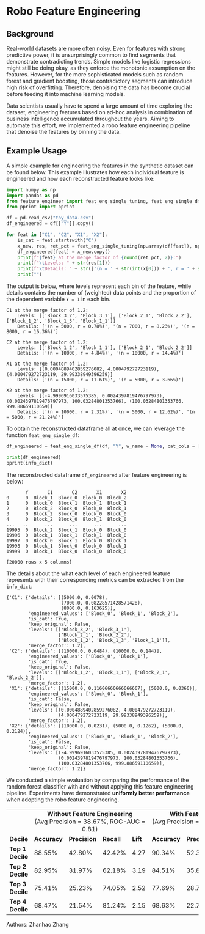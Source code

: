 # Robo Feature Engineering

## Background
Real-world datasets are more often noisy. Even for features with strong predictive power, it is unsurprisingly common to find segments that demonstrate contradicting trends. Simple models like logistic regressions might still be doing okay, as they enforce the monotonic assumption on the features. However, for the more sophisticated models such as random forest and gradient boosting, those contradictory segments can introduce high risk of overfitting. Therefore, denoising the data has become crucial before feeding it into machine learning models.

Data scientists usually have to spend a large amount of time exploring the dataset, engineering features based on ad-hoc analysis in combination of business intelligence accumulated throughout the years. Aiming to automate this effort, we implemented a robo feature engineering pipeline that denoise the features by binning the data.

## Example Usage
A simple example for engineering the features in the synthetic dataset can be found below. This example illustrates how each individual feature is engineered and how each reconstructed feature looks like:
```Python
import numpy as np
import pandas as pd
from feature_engineer import feat_eng_single_tuning, feat_eng_single_df
from pprint import pprint

df = pd.read_csv("toy_data.csv")
df_engineered = df[["Y"]].copy()

for feat in ["C1", "C2", "X1", "X2"]:
    is_cat = feat.startswith("C")
    x_new, res, ret_pct = feat_eng_single_tuning(np.array(df[feat]), np.array(df["Y"]), w = None, is_cat = is_cat, min_pop = 5000, max_split = np.inf, split_pop_ratio = 5, merge_pct_factor = 1.2, max_retry = 5, step_size = 0.05, check_mono = True)
    df_engineered[feat] = x_new.copy()
    print(f"{feat} at the merge factor of {round(ret_pct, 2)}:")
    print(f"\tLevels: " + str(res[1]))
    print(f"\tDetails: " + str(['(n = ' + str(int(x[0])) + ', r = ' + str(round(x[1] * 100, 2)) + '%)' for x in res[2]]))
    print("")
```
The output is below, where levels represent each bin of the feature, while details contains the number of (weighted) data points and the proportion of the dependent variable `Y = 1` in each bin.
```
C1 at the merge factor of 1.2:
	Levels: [['Block_3_2', 'Block_3_1'], ['Block_2_1', 'Block_2_2'], ['Block_1_2', 'Block_1_3', 'Block_1_1']]
	Details: ['(n = 5000, r = 0.78%)', '(n = 7000, r = 8.23%)', '(n = 8000, r = 16.36%)']

C2 at the merge factor of 1.2:
	Levels: [['Block_1_2', 'Block_1_1'], ['Block_2_1', 'Block_2_2']]
	Details: ['(n = 10000, r = 4.84%)', '(n = 10000, r = 14.4%)']

X1 at the merge factor of 1.2:
	Levels: [(0.0004889402859276082, 4.000479272723119), (4.000479272723119, 29.99338949396259)]
	Details: ['(n = 15000, r = 11.61%)', '(n = 5000, r = 3.66%)']

X2 at the merge factor of 1.2:
	Levels: [(-4.9996916033575385, 0.0024397819476797973), (0.0024397819476797973, 100.03284801353766), (100.03284801353766, 999.88659110659)]
	Details: ['(n = 10000, r = 2.31%)', '(n = 5000, r = 12.62%)', '(n = 5000, r = 21.24%)']
```
To obtain the reconstructed dataframe all at once, we can leverage the function `feat_eng_single_df`:
```Python
df_engineered = feat_eng_single_df(df, "Y", w_name = None, cat_cols = ["C1", "C2"], num_cols = ["X1", "X2"], min_pop = 5000, max_split = np.inf, split_pop_ratio = 5, merge_pct_factor = 1.2, max_retry = 5, step_size = 0.05, check_mono = True, verbose = False)

print(df_engineered)
pprint(info_dict)
```
The reconstructed dataframe `df_engineered` after feature engineering is below:
```
       Y       C1       C2       X1       X2
0      0  Block_1  Block_0  Block_0  Block_2
1      0  Block_0  Block_1  Block_1  Block_1
2      0  Block_2  Block_0  Block_0  Block_1
3      0  Block_2  Block_0  Block_0  Block_0
4      0  Block_2  Block_0  Block_1  Block_0
...   ..      ...      ...      ...      ...
19995  0  Block_2  Block_1  Block_0  Block_0
19996  0  Block_1  Block_1  Block_1  Block_0
19997  0  Block_0  Block_1  Block_0  Block_1
19998  0  Block_1  Block_0  Block_0  Block_1
19999  0  Block_1  Block_0  Block_0  Block_0

[20000 rows x 5 columns]
```
The details about the what each level of each engineered feature represents with their corresponding metrics can be extracted from the `info_dict`:
```
{'C1': {'details': [(5000.0, 0.0078),
                    (7000.0, 0.08228571428571428),
                    (8000.0, 0.163625)],
        'engineered_values': ['Block_0', 'Block_1', 'Block_2'],
        'is_cat': True,
        'keep_original': False,
        'levels': [['Block_3_2', 'Block_3_1'],
                   ['Block_2_1', 'Block_2_2'],
                   ['Block_1_2', 'Block_1_3', 'Block_1_1']],
        'merge_factor': 1.2},
 'C2': {'details': [(10000.0, 0.0484), (10000.0, 0.144)],
        'engineered_values': ['Block_0', 'Block_1'],
        'is_cat': True,
        'keep_original': False,
        'levels': [['Block_1_2', 'Block_1_1'], ['Block_2_1', 'Block_2_2']],
        'merge_factor': 1.2},
 'X1': {'details': [(15000.0, 0.11606666666666667), (5000.0, 0.0366)],
        'engineered_values': ['Block_0', 'Block_1'],
        'is_cat': False,
        'keep_original': False,
        'levels': [(0.0004889402859276082, 4.000479272723119),
                   (4.000479272723119, 29.99338949396259)],
        'merge_factor': 1.2},
 'X2': {'details': [(10000.0, 0.0231), (5000.0, 0.1262), (5000.0, 0.2124)],
        'engineered_values': ['Block_0', 'Block_1', 'Block_2'],
        'is_cat': False,
        'keep_original': False,
        'levels': [(-4.9996916033575385, 0.0024397819476797973),
                   (0.0024397819476797973, 100.03284801353766),
                   (100.03284801353766, 999.88659110659)],
        'merge_factor': 1.2}}
```
We conducted a simple evaluation by comparing the performance of the random forest classifier with and without applying this feature engineering pipeline. Experiments have demonstrated <strong>uniformly better performance</strong> when adopting the robo feature engineering.

<table>
<tr> <td colspan=1> <td colspan=4 align="center"> <strong>Without Feature Engineering</strong> <br> (Avg Precision = 38.67%, ROC-AUC = 0.81) <td colspan=4 align="center"> <strong>With Feature Engineering</strong> <br> (Avg Precision = 44.13%, ROC-AUC = 0.87)
<tr> <td colspan=1> <strong>Decile</strong> <td colspan=1> <strong>Accuracy</strong> <td colspan=1> <strong>Precision</strong> <td colspan=1> <strong>Recall</strong> <td colspan=1> <strong>Lift</strong> <td colspan=1> <strong>Accuracy</strong> <td colspan=1> <strong>Precision</strong> <td colspan=1> <strong>Recall</strong> <td colspan=1> <strong>Lift</strong>
<tr> <td colspan=1> <strong>Top 1 Decile</strong> <td colspan=1> 88.55% <td colspan=1> 42.80% <td colspan=1> 42.42% <td colspan=1> 4.27 <td colspan=1> 90.34% <td colspan=1> 52.33% <td colspan=1> 40.32% <td colspan=1> 5.22
<tr> <td colspan=1> <strong>Top 2 Decile</strong> <td colspan=1> 82.95% <td colspan=1> 31.97% <td colspan=1> 62.18% <td colspan=1> 3.19 <td colspan=1> 84.51% <td colspan=1> 35.87% <td colspan=1> 69.26% <td colspan=1> 3.58
<tr> <td colspan=1> <strong>Top 3 Decile</strong> <td colspan=1> 75.41% <td colspan=1> 25.23% <td colspan=1> 74.05% <td colspan=1> 2.52 <td colspan=1> 77.69% <td colspan=1> 28.74% <td colspan=1> 82.93% <td colspan=1> 2.87
<tr> <td colspan=1> <strong>Top 4 Decile</strong> <td colspan=1> 68.47% <td colspan=1> 21.54% <td colspan=1> 81.24% <td colspan=1> 2.15 <td colspan=1> 68.63% <td colspan=1> 22.77% <td colspan=1> 89.12% <td colspan=1> 2.27
</table>

Authors: Zhanhao Zhang  
<!-- [![License: CC BY-NC 4.0](https://img.shields.io/badge/License-CC_BY--NC_4.0-lightgrey.svg)](https://creativecommons.org/licenses/by-nc/4.0/)
-->
